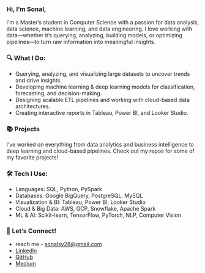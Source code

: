 ### Hi, I’m Sonal,
I'm a Master’s student in Computer Science with a passion for data analysis, data science, machine learning, and data engineering. I love working with data—whether it’s querying, analyzing, building models, or optimizing pipelines—to turn raw information into meaningful insights.

  ### 🔍 What I Do: 
- Querying, analyzing, and visualizing large datasets to uncover trends and drive insights.
- Developing machine learning & deep learning models for classification, forecasting, and decision-making.
- Designing scalable ETL pipelines and working with cloud-based data architectures.
- Creating interactive reports in Tableau, Power BI, and Looker Studio.

### 📚 Projects
I've worked on everything from data analytics and business intelligence to deep learning and cloud-based pipelines. Check out my repos for some of my favorite projects!

### 🛠️ Tech I Use:
- Languages: SQL, Python, PySpark
- Databases: Google BigQuery, PostgreSQL, MySQL
- Visualization & BI: Tableau, Power BI, Looker Studio
- Cloud & Big Data: AWS, GCP, Snowflake, Apache Spark
- ML & AI: Scikit-learn, TensorFlow, PyTorch, NLP, Computer Vision

### 👋 Let’s Connect!
- reach me - sonalsv28@gmail.com
- [LinkedIn](https://www.linkedin.com/in/sonalshah2807/)
- [GitHub](https://github.com/sonalvshah)
- [Medium](https://medium.com/@shahsv28)


<!---
sonalvshah/sonalvshah is a ✨ special ✨ repository because its `README.md` (this file) appears on your GitHub profile.
You can click the Preview link to take a look at your changes.
--->
